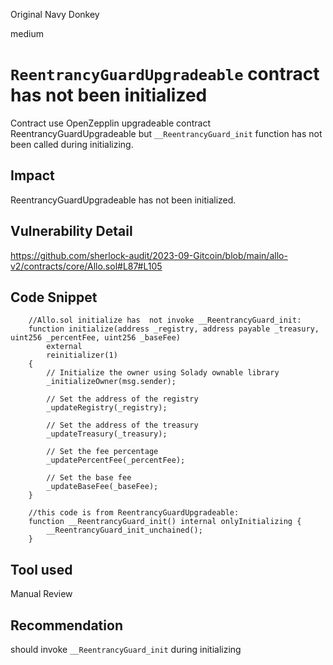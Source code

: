 Original Navy Donkey

medium

# `ReentrancyGuardUpgradeable` contract has not been initialized
Contract use OpenZepplin upgradeable contract ReentrancyGuardUpgradeable but `__ReentrancyGuard_init` function has not been called during initializing.

## Impact
ReentrancyGuardUpgradeable  has not been initialized.

## Vulnerability Detail
https://github.com/sherlock-audit/2023-09-Gitcoin/blob/main/allo-v2/contracts/core/Allo.sol#L87#L105

## Code Snippet

```solidity
    //Allo.sol initialize has  not invoke __ReentrancyGuard_init:
    function initialize(address _registry, address payable _treasury, uint256 _percentFee, uint256 _baseFee)
        external
        reinitializer(1)
    {
        // Initialize the owner using Solady ownable library
        _initializeOwner(msg.sender);

        // Set the address of the registry
        _updateRegistry(_registry);

        // Set the address of the treasury
        _updateTreasury(_treasury);

        // Set the fee percentage
        _updatePercentFee(_percentFee);

        // Set the base fee
        _updateBaseFee(_baseFee);
    }

    //this code is from ReentrancyGuardUpgradeable:
    function __ReentrancyGuard_init() internal onlyInitializing {
        __ReentrancyGuard_init_unchained();
    }
```

## Tool used

Manual Review

## Recommendation
should invoke  `__ReentrancyGuard_init` during initializing 